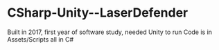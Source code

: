 # CSharp-Unity--LaserDefender
Built in 2017, first year of software study, needed Unity to run
Code is in Assets/Scripts
all in C#
